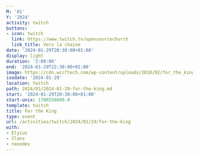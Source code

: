 ```yaml
---
M: '01'
Y: '2024'
activity: twitch
buttons:
- icon: twitch
  link: https://www.twitch.tv/opensourcechurch
  link_title: Vers la chaine
date: '2024-01-29T20:30:00+01:00'
display: light
duration: '2:00:00'
end: '2024-01-29T22:30:00+01:00'
image: https://cdn.wccftech.com/wp-content/uploads/2018/02/for_the_king_logo.jpg
isodate: '2024-01-29'
location: twitch
path: 2024/01/2024-01-29-for-the-king.md
start: '2024-01-29T20:30:00+01:00'
start-unix: 1706556600.0
template: twitch
title: For the King
type: event
url: /activities/twitch/2024/01/29/for-the-king
with:
- Elyius
- Ilans
- neeodev
---
```

